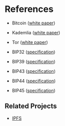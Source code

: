 # References

- Bitcoin ([white paper](https://bitcoin.org/bitcoin.pdf))
- Kademlia ([white paper](https://www.sics.se/~sameh/research/P2P/Kademlia/Kademlia%20Presentation/kpres.pdf))
- Tor ([white paper](http://www.onion-router.net/Publications/tor-design.pdf))


- BIP32 ([specification](https://github.com/bitcoin/bips/blob/master/bip-0032.mediawiki))
- BIP39 ([specification](https://github.com/bitcoin/bips/blob/master/bip-0039.mediawiki))
- BIP43 ([specification](https://github.com/bitcoin/bips/blob/master/bip-0043.mediawiki))
- BIP44 ([specification](https://github.com/bitcoin/bips/blob/master/bip-0044.mediawiki))
- BIP45 ([specification](https://github.com/bitcoin/bips/blob/master/bip-0045.mediawiki))

## Related Projects
- [IPFS](http://ipfs.io/)
